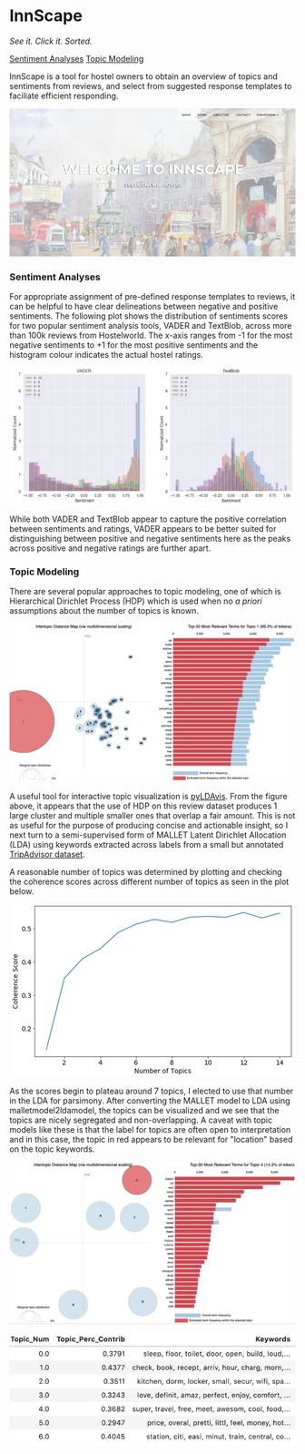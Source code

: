 # InnScape
*See it. Click it. Sorted.*

[Sentiment Analyses](#Sentiment-Analyses)
[Topic Modeling](#Topic-Modeling)

InnScape is a tool for hostel owners to obtain an overview of topics and sentiments from reviews, and select from suggested response templates to faciliate efficient responding. 


<p align="center">
  <img src="https://raw.githubusercontent.com/benjaminchew/InnScape/master/Figures/InnScape.png"></img>
</p>


### Sentiment Analyses


For appropriate assignment of pre-defined response templates to reviews, it can be helpful to have clear delineations between negative and positive sentiments. The following plot shows the distribution of sentiments scores for two popular sentiment analysis tools, VADER and TextBlob, across more than 100k reviews from Hostelworld. The x-axis ranges from -1 for the most negative sentiments to +1 for the most positive sentiments and the histogram colour indicates the actual hostel ratings. 


<p align="center">
  <img src="https://raw.githubusercontent.com/benjaminchew/InnScape/master/Figures/VaderBlob.png"></img>
</p>


While both VADER and TextBlob appear to capture the positive correlation between sentiments and ratings, VADER appears to be better suited for distinguishing between positive and negative sentiments here as the peaks across positive and negative ratings are further apart. 


### Topic Modeling


There are several popular approaches to topic modeling, one of which is Hierarchical Dirichlet Process (HDP) which is used when no *a priori* assumptions about the number of topics is known.


<p align="center">
  <img src="https://raw.githubusercontent.com/benjaminchew/InnScape/master/Figures/HDP.png"></img>
</p>


A useful tool for interactive topic visualization is [pyLDAvis](https://pypi.org/project/pyLDAvis/). From the figure above, it appears that the use of HDP on this review dataset produces 1 large cluster and multiple smaller ones that overlap a fair amount. This is not as useful for the purpose of producing concise and actionable insight, so I next turn to a semi-supervised form of MALLET Latent Dirichlet Allocation (LDA) using keywords extracted across labels from a small but annotated [TripAdvisor dataset](http://www.sobigdata.eu/dataset/tripadvisor-annotated-dataset).

A reasonable number of topics was determined by plotting and checking the coherence scores across different number of topics as seen in the plot below.


<p align="center">
  <img src="https://raw.githubusercontent.com/benjaminchew/InnScape/master/Figures/TopicNum.png"></img>
</p>


As the scores begin to plateau around 7 topics, I elected to use that number in the LDA for parsimony. After converting the MALLET model to LDA using malletmodel2ldamodel, the topics can be visualized and we see that the topics are nicely segregated and non-overlapping. A caveat with topic models like these is that the label for topics are often open to interpretation and in this case, the topic in red appears to be relevant for "location" based on the topic keywords.


<p align="center">
  <img src="https://raw.githubusercontent.com/benjaminchew/InnScape/master/Figures/gLDA.png"></img>
</p>


<p align="center">
  <img src="https://raw.githubusercontent.com/benjaminchew/InnScape/master/Figures/TopicBox.png"></img>
</p>


